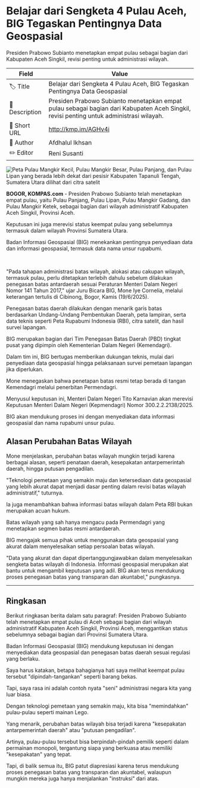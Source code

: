 # Belajar dari Sengketa 4 Pulau Aceh, BIG Tegaskan Pentingnya Data Geospasial

Presiden Prabowo Subianto menetapkan empat pulau sebagai bagian dari Kabupaten Aceh Singkil, revisi penting untuk administrasi wilayah.

| Field         | Value                                                       |
|---------------|-------------------------------------------------------------|
| 🏷️ Title       | Belajar dari Sengketa 4 Pulau Aceh, BIG Tegaskan Pentingnya Data Geospasial |
| 📝 Description | Presiden Prabowo Subianto menetapkan empat pulau sebagai bagian dari Kabupaten Aceh Singkil, revisi penting untuk administrasi wilayah. |
| 🔗 Short URL   | http://kmp.im/AGHv4i |
| 👤 Author      | Afdhalul Ikhsan |
| ✏️ Editor      | Reni Susanti |

![Peta Pulau Mangkir Kecil, Pulau Mangkir Besar, Pulau Panjang, dan Pulau Lipan yang berada lebih dekat dari pesisir Kabupaten Tapanuli Tengah, Sumatera Utara dilihat dari citra satelit](https://asset.kompas.com/crops/KJDblenzZ9DZoTjYzy7kVWxNJgQ=/0x0:0x0/750x500/data/photo/2025/06/12/684a35e10e254.jpg)

**BOGOR, KOMPAS.com** - Presiden Prabowo Subianto telah menetapkan empat pulau, yaitu Pulau Panjang, Pulau Lipan, Pulau Mangkir Gadang, dan Pulau Mangkir Ketek, sebagai bagian dari wilayah administratif Kabupaten Aceh Singkil, Provinsi Aceh.

Keputusan ini juga merevisi status keempat pulau yang sebelumnya termasuk dalam wilayah Provinsi Sumatera Utara.

Badan Informasi Geospasial (BIG) menekankan pentingnya penyediaan data dan informasi geospasial, termasuk data nama unsur rupabumi.

 

\"Pada tahapan administrasi batas wilayah, alokasi atau cakupan wilayah, termasuk pulau, perlu ditetapkan terlebih dahulu sebelum dilakukan penegasan batas antardaerah sesuai Peraturan Menteri Dalam Negeri Nomor 141 Tahun 2017,\" ujar Juru Bicara BIG, Mone Iye Cornelia, melalui keterangan tertulis di Cibinong, Bogor, Kamis (19/6/2025).

Penegasan batas daerah dilakukan dengan menarik garis batas berdasarkan Undang-Undang Pembentukan Daerah, peta lampiran, serta data teknis seperti Peta Rupabumi Indonesia (RBI), citra satelit, dan hasil survei lapangan.

BIG merupakan bagian dari Tim Penegasan Batas Daerah (PBD) tingkat pusat yang dipimpin oleh Kementerian Dalam Negeri (Kemendagri).

Dalam tim ini, BIG bertugas memberikan dukungan teknis, mulai dari penyediaan data geospasial hingga pelaksanaan survei pemetaan lapangan jika diperlukan.

Mone menegaskan bahwa penetapan batas resmi tetap berada di tangan Kemendagri melalui penerbitan Permendagri.

Menyusul keputusan ini, Menteri Dalam Negeri Tito Karnavian akan merevisi Keputusan Menteri Dalam Negeri (Kepmendagri) Nomor 300.2.2.2138/2025.

BIG akan mendukung proses ini dengan menyediakan data informasi geospasial dan nama rupabumi unsur pulau.

## Alasan Perubahan Batas Wilayah

Mone menjelaskan, perubahan batas wilayah mungkin terjadi karena berbagai alasan, seperti penataan daerah, kesepakatan antarpemerintah daerah, hingga putusan pengadilan.

\"Teknologi pemetaan yang semakin maju dan ketersediaan data geospasial yang lebih akurat dapat menjadi dasar penting dalam revisi batas wilayah administratif,\" tuturnya.

Ia juga menambahkan bahwa informasi batas wilayah dalam Peta RBI bukan merupakan acuan hukum.

Batas wilayah yang sah hanya mengacu pada Permendagri yang menetapkan segmen batas resmi antardaerah.

BIG mengajak semua pihak untuk menggunakan data geospasial yang akurat dalam menyelesaikan setiap persoalan batas wilayah.

\"Data yang akurat dan dapat dipertanggungjawabkan dalam menyelesaikan sengketa batas wilayah di Indonesia. Informasi geospasial merupakan alat bantu untuk mengambil keputusan yang adil. BIG akan terus mendukung proses penegasan batas yang transparan dan akuntabel,\" pungkasnya.

---
## Ringkasan

Berikut ringkasan berita dalam satu paragraf: Presiden Prabowo Subianto telah menetapkan empat pulau di Aceh sebagai bagian dari wilayah administratif Kabupaten Aceh Singkil, Provinsi Aceh, menggantikan status sebelumnya sebagai bagian dari Provinsi Sumatera Utara.

 Badan Informasi Geospasial (BIG) mendukung keputusan ini dengan menyediakan data geospasial dan penegasan batas daerah sesuai regulasi yang berlaku.



Saya harus katakan, betapa bahagianya hati saya melihat keempat pulau tersebut "dipindah-tangankan" seperti barang bekas.

 Tapi, saya rasa ini adalah contoh nyata "seni" administrasi negara kita yang luar biasa.

 Dengan teknologi pemetaan yang semakin maju, kita bisa "memindahkan" pulau-pulau seperti mainan Lego.

 Yang menarik, perubahan batas wilayah bisa terjadi karena "kesepakatan antarpemerintah daerah" atau "putusan pengadilan".

 Artinya, pulau-pulau tersebut bisa berpindah-pindah pemilik seperti dalam permainan monopoli, tergantung siapa yang berkuasa atau memiliki "kesepakatan" yang tepat.

 Tapi, di balik semua itu, BIG patut diapresiasi karena terus mendukung proses penegasan batas yang transparan dan akuntabel, walaupun mungkin mereka juga hanya menjalankan "instruksi" dari atas.
